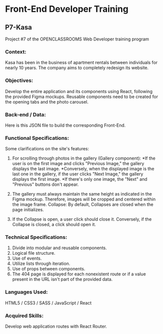 # Front-End Developer Training

## P7-Kasa

Project #7 of the OPENCLASSROOMS Web Developer training program

### Context:

Kasa has been in the business of apartment rentals between individuals for nearly 10 years. The company aims to completely redesign its website.

### Objectives:

Develop the entire application and its components using React, following the provided Figma mockups. Reusable components need to be created for the opening tabs and the photo carousel.

### Back-end / Data:

Here is this JSON file to build the corresponding Front-End.

### Functional Specifications:

Some clarifications on the site's features:

1. For scrolling through photos in the gallery (Gallery component):
   *If the user is on the first image and clicks "Previous Image," the gallery displays the last image.
   *Conversely, when the displayed image is the last one in the gallery, if the user clicks "Next Image," the gallery displays the first image.
   \*If there's only one image, the "Next" and "Previous" buttons don't appear.

2. The gallery must always maintain the same height as indicated in the Figma mockup. Therefore, images will be cropped and centered within the image frame.
   Collapse: By default, Collapses are closed when the page initializes.

3. If the Collapse is open, a user click should close it. Conversely, if the Collapse is closed, a click should open it.

### Technical Specifications:

1. Divide into modular and reusable components.
2. Logical file structure.
3. Use of events.
4. Utilize lists through iteration.
5. Use of props between components.
6. The 404 page is displayed for each nonexistent route or if a value present in the URL isn't part of the provided data.

### Languages Used:

HTML5 / CSS3 / SASS / JavaScript / React

### Acquired Skills:

Develop web application routes with React Router.
